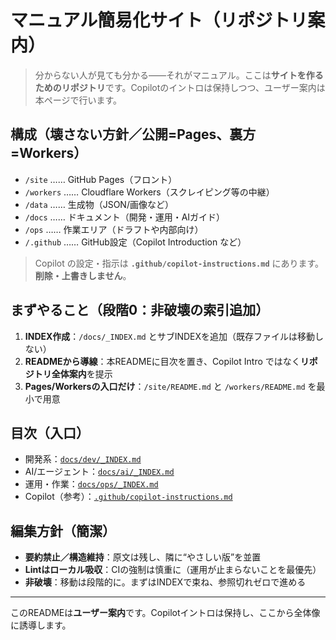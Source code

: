 # マニュアル簡易化サイト（リポジトリ案内）

> 分からない人が見ても分かる——それがマニュアル。ここは**サイトを作るためのリポジトリ**です。Copilotのイントロは保持しつつ、ユーザー案内は本ページで行います。

## 構成（壊さない方針／公開=Pages、裏方=Workers）
- `/site` …… GitHub Pages（フロント）
- `/workers` …… Cloudflare Workers（スクレイピング等の中継）
- `/data` …… 生成物（JSON/画像など）
- `/docs` …… ドキュメント（開発・運用・AIガイド）
- `/ops` …… 作業エリア（ドラフトや内部向け）
- `/.github` …… GitHub設定（Copilot Introduction など）

> Copilot の設定・指示は **`.github/copilot-instructions.md`** にあります。**削除・上書きしません**。

## まずやること（段階0：非破壊の索引追加）
1. **INDEX作成**：`/docs/_INDEX.md` とサブINDEXを追加（既存ファイルは移動しない）
2. **READMEから導線**：本READMEに目次を置き、Copilot Intro ではなく**リポジトリ全体案内**を提示
3. **Pages/Workersの入口だけ**：`/site/README.md` と `/workers/README.md` を最小で用意

## 目次（入口）
- 開発系：[`docs/dev/_INDEX.md`](docs/dev/_INDEX.md)
- AI/エージェント：[`docs/ai/_INDEX.md`](docs/ai/_INDEX.md)
- 運用・作業：[`docs/ops/_INDEX.md`](docs/ops/_INDEX.md)
- Copilot（参考）：[`.github/copilot-instructions.md`](.github/copilot-instructions.md)

## 編集方針（簡潔）
- **要約禁止／構造維持**：原文は残し、隣に“やさしい版”を並置
- **Lintはローカル吸収**：CIの強制は慎重に（運用が止まらないことを最優先）
- **非破壊**：移動は段階的に。まずはINDEXで束ね、参照切れゼロで進める

---
このREADMEは**ユーザー案内**です。Copilotイントロは保持し、ここから全体像に誘導します。